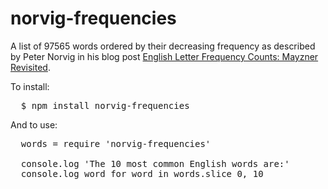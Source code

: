 # norvig-frequencies

A list of 97565 words ordered by their decreasing frequency
as described by Peter Norvig in his blog post
[English Letter Frequency Counts: Mayzner Revisited](http://norvig.com/mayzner.html).

To install:

<pre>
  $ npm install norvig-frequencies
</pre>

And to use:

<pre>
  words = require 'norvig-frequencies'

  console.log 'The 10 most common English words are:'
  console.log word for word in words.slice 0, 10
</pre>

